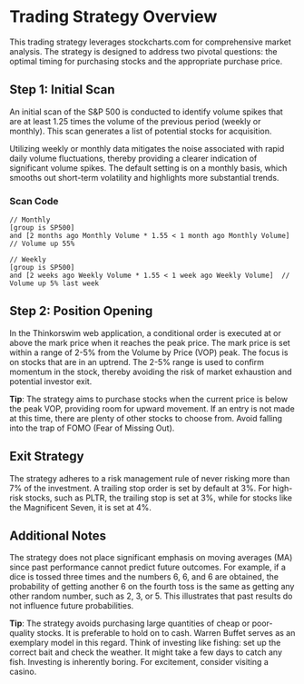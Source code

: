 # Trading Strategy Overview

This trading strategy leverages stockcharts.com for comprehensive market analysis. The strategy is designed to address two pivotal questions: the optimal timing for purchasing stocks and the appropriate purchase price.

## Step 1: Initial Scan
An initial scan of the S&P 500 is conducted to identify volume spikes that are at least 1.25 times the volume of the previous period (weekly or monthly). This scan generates a list of potential stocks for acquisition.

Utilizing weekly or monthly data mitigates the noise associated with rapid daily volume fluctuations, thereby providing a clearer indication of significant volume spikes. The default setting is on a monthly basis, which smooths out short-term volatility and highlights more substantial trends.

### Scan Code
```
// Monthly
[group is SP500]
and [2 months ago Monthly Volume * 1.55 < 1 month ago Monthly Volume]  // Volume up 55%

// Weekly
[group is SP500]
and [2 weeks ago Weekly Volume * 1.55 < 1 week ago Weekly Volume]  // Volume up 5% last week
```

## Step 2: Position Opening

In the Thinkorswim web application, a conditional order is executed at or above the mark price when it reaches the peak price. The mark price is set within a range of 2-5% from the Volume by Price (VOP) peak. The focus is on stocks that are in an uptrend. The 2-5% range is used to confirm momentum in the stock, thereby avoiding the risk of market exhaustion and potential investor exit.

**Tip**: The strategy aims to purchase stocks when the current price is below the peak VOP, providing room for upward movement. If an entry is not made at this time, there are plenty of other stocks to choose from. Avoid falling into the trap of FOMO (Fear of Missing Out).

## Exit Strategy

The strategy adheres to a risk management rule of never risking more than 7% of the investment. A trailing stop order is set by default at 3%. For high-risk stocks, such as PLTR, the trailing stop is set at 3%, while for stocks like the Magnificent Seven, it is set at 4%.

## Additional Notes

The strategy does not place significant emphasis on moving averages (MA) since past performance cannot predict future outcomes. For example, if a dice is tossed three times and the numbers 6, 6, and 6 are obtained, the probability of getting another 6 on the fourth toss is the same as getting any other random number, such as 2, 3, or 5. This illustrates that past results do not influence future probabilities.

**Tip**: The strategy avoids purchasing large quantities of cheap or poor-quality stocks. It is preferable to hold on to cash. Warren Buffet serves as an exemplary model in this regard. Think of investing like fishing: set up the correct bait and check the weather. It might take a few days to catch any fish. Investing is inherently boring. For excitement, consider visiting a casino.
